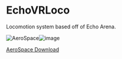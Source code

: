 # EchoVRLoco
Locomotion system based off of Echo Arena.


<img src="https://img.itch.zone/aW1nLzEzMDQxOTIxLnBuZw==/original/ryZgyM.png" alt="AeroSpace"/>![image](https://github.com/ColtonScottt/EchoVRLoco/assets/107813339/2f7b164d-e846-4d64-8abd-0577279e6388)

<a href="https://ce1este.itch.io/aerospace">AeroSpace Download</a>
